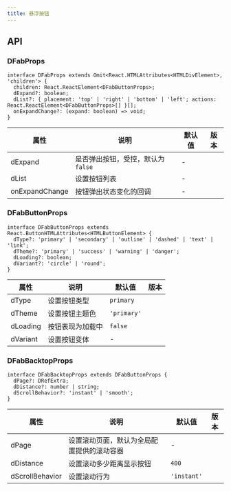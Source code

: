 ```yaml
---
title: 悬浮按钮
---
```


## API

### DFabProps

```tsx
interface DFabProps extends Omit<React.HTMLAttributes<HTMLDivElement>, 'children'> {
  children: React.ReactElement<DFabButtonProps>;
  dExpand?: boolean;
  dList?: { placement: 'top' | 'right' | 'bottom' | 'left'; actions: React.ReactElement<DFabButtonProps>[] }[];
  onExpandChange?: (expand: boolean) => void;
}
```

<!-- prettier-ignore-start -->
| 属性 | 说明 | 默认值 | 版本 | 
| --- | --- | --- | --- | 
| dExpand | 是否弹出按钮，受控，默认为 `false` | - |  |
| dList | 设置按钮列表 | - |  |
| onExpandChange | 按钮弹出状态变化的回调 | - |  |
<!-- prettier-ignore-end -->

### DFabButtonProps

```tsx
interface DFabButtonProps extends React.ButtonHTMLAttributes<HTMLButtonElement> {
  dType?: 'primary' | 'secondary' | 'outline' | 'dashed' | 'text' | 'link';
  dTheme?: 'primary' | 'success' | 'warning' | 'danger';
  dLoading?: boolean;
  dVariant?: 'circle' | 'round';
}
```

<!-- prettier-ignore-start -->
| 属性 | 说明 | 默认值 | 版本 | 
| --- | --- | --- | --- | 
| dType | 设置按钮类型 | `primary` |  |
| dTheme | 设置按钮主题色 | `'primary'` |  |
| dLoading | 按钮表现为加载中 | `false` |  |
| dVariant | 设置按钮变体 | - |  |
<!-- prettier-ignore-end -->

### DFabBacktopProps

```tsx
interface DFabBacktopProps extends DFabButtonProps {
  dPage?: DRefExtra;
  dDistance?: number | string;
  dScrollBehavior?: 'instant' | 'smooth';
}
```

<!-- prettier-ignore-start -->
| 属性 | 说明 | 默认值 | 版本 | 
| --- | --- | --- | --- | 
| dPage | 设置滚动页面，默认为全局配置提供的滚动容器 | - |  |
| dDistance | 设置滚动多少距离显示按钮 | `400` |  |
| dScrollBehavior | 设置滚动行为 | `'instant'` |  |
<!-- prettier-ignore-end -->
